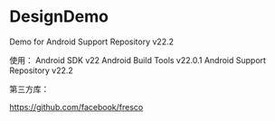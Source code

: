 # DesignDemo
Demo for Android Support Repository v22.2 

使用：
  Android SDK v22
  Android Build Tools v22.0.1
  Android Support Repository v22.2
  
第三方库：

https://github.com/facebook/fresco
